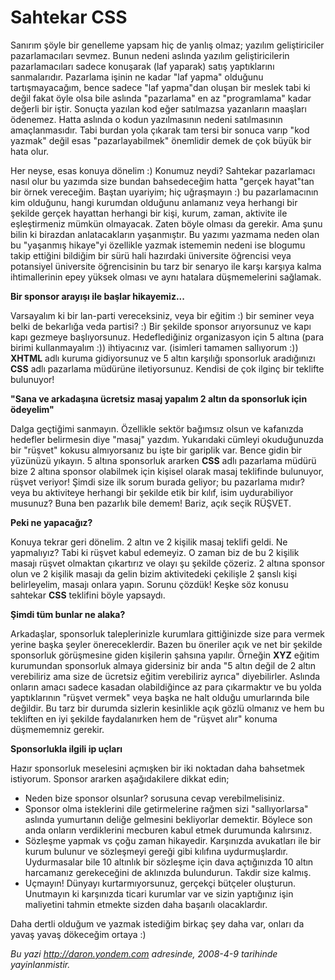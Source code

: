 # Sahtekar CSS 

Sanırım şöyle bir genelleme yapsam hiç de yanlış olmaz; yazılım
geliştiriciler pazarlamacıları sevmez. Bunun nedeni aslında yazılım
geliştiricilerin pazarlamacıları sadece konuşarak (laf yaparak) satış
yaptıklarını sanmalarıdır. Pazarlama işinin ne kadar "laf yapma"
olduğunu tartışmayacağım, bence sadece "laf yapma"dan oluşan bir meslek
tabi ki değil fakat öyle olsa bile aslında "pazarlama" en az
"programlama" kadar değerli bir iştir. Sonuçta yazılan kod eğer
satılmazsa yazanların maaşları ödenemez. Hatta aslında o kodun
yazılmasının nedeni satılmasının amaçlanmasıdır. Tabi burdan yola
çıkarak tam tersi bir sonuca varıp "kod yazmak" değil esas
"pazarlayabilmek" önemlidir demek de çok büyük bir hata olur.

Her neyse, esas konuya dönelim :) Konumuz neydi? Sahtekar pazarlamacı
nasıl olur bu yazımda size bundan bahsedeceğim hatta "gerçek hayat"tan
bir örnek vereceğim. Baştan uyariyim; hiç uğraşmayın :) bu
pazarlamacının kim olduğunu, hangi kurumdan olduğunu anlamanız veya
herhangi bir şekilde gerçek hayattan herhangi bir kişi, kurum, zaman,
aktivite ile eşleştirmeniz mümkün olmayacak. Zaten böyle olması da
gerekir. Ama şunu bilin ki birazdan anlatacakların yaşanmıştır. Bu
yazımı yazmama neden olan bu "yaşanmış hikaye"yi özellikle yazmak
istememin nedeni ise blogumu takip ettiğini bildiğim bir sürü hali
hazırdaki üniversite öğrencisi veya potansiyel üniversite öğrencisinin
bu tarz bir senaryo ile karşı karşıya kalma ihtimallerinin epey yüksek
olması ve aynı hatalara düşmemelerini sağlamak.

**Bir sponsor arayışı ile başlar hikayemiz...**

Varsayalım ki bir lan-parti vereceksiniz, veya bir eğitim :) bir seminer
veya belki de bekarlığa veda partisi? :) Bir şekilde sponsor arıyorsunuz
ve kapı kapı gezmeye başlıyorsunuz. Hedeflediğiniz organizasyon için 5
altına (para birimi kullanmayalım :)) ihtiyacınız var. (isimleri tamamen
sallıyorum :)) **XHTML** adlı kuruma gidiyorsunuz ve 5 altın karşılığı
sponsorluk aradığınızı **CSS** adlı pazarlama müdürüne iletiyorsunuz.
Kendisi de çok ilginç bir teklifte bulunuyor!

**"Sana ve arkadaşına ücretsiz masaj yapalım 2 altın da sponsorluk için
ödeyelim"**

Dalga geçtiğimi sanmayın. Özellikle sektör bağımsız olsun ve kafanızda
hedefler belirmesin diye "masaj" yazdım. Yukarıdaki cümleyi okuduğunuzda
bir "rüşvet" kokusu almıyorsanız bu işte bir gariplik var. Bence gidin
bir yüzünüzü yıkayın. 5 altına sponsorluk ararken **CSS** adlı pazarlama
müdürü bize 2 altına sponsor olabilmek için kişisel olarak masaj
teklifinde bulunuyor, rüşvet veriyor! Şimdi size ilk sorum burada
geliyor; bu pazarlama mıdır? veya bu aktiviteye herhangi bir şekilde
etik bir kılıf, isim uydurabiliyor musunuz? Buna ben pazarlık bile
demem! Bariz, açık seçik RÜŞVET.

**Peki ne yapacağız?**

Konuya tekrar geri dönelim. 2 altın ve 2 kişilik masaj teklifi geldi. Ne
yapmalıyız? Tabi ki rüşvet kabul edemeyiz. O zaman biz de bu 2 kişilik
masajı rüşvet olmaktan çıkartırız ve olayı şu şekilde çözeriz. 2 altına
sponsor olun ve 2 kişilik masajı da gelin bizim aktivitedeki çekilişle 2
şanslı kişi belirleyelim, masajı onlara yapın. Sorunu çözdük! Keşke söz
konusu sahtekar **CSS** teklifini böyle yapsaydı.

**Şimdi tüm bunlar ne alaka?**

Arkadaşlar, sponsorluk taleplerinizle kurumlara gittiğinizde size para
vermek yerine başka şeyler önereceklerdir. Bazen bu öneriler açık ve net
bir şekilde sponsorluk görüşmesine giden kişilerin şahsına yapılır.
Örneğin **XYZ** eğitim kurumundan sponsorluk almaya gidersiniz bir anda
"5 altın değil de 2 altın verebiliriz ama size de ücretsiz eğitim
verebiliriz ayrıca" diyebilirler. Aslında onların amacı sadece kasadan
olabildiğince az para çıkarmaktır ve bu yolda yaptıklarının "rüşvet
vermek" veya başka ne halt olduğu umurlarında bile değildir. Bu tarz bir
durumda sizlerin kesinlikle açık gözlü olmanız ve hem bu tekliften en
iyi şekilde faydalanırken hem de "rüşvet alır" konuma düşmememniz
gerekir.

**Sponsorlukla ilgili ip uçları**

Hazır sponsorluk meselesini açmışken bir iki noktadan daha bahsetmek
istiyorum. Sponsor ararken aşağıdakilere dikkat edin;

-   Neden bize sponsor olsunlar? sorusuna cevap verebilmelisiniz.
-   Sponsor olma isteklerini dile getirmelerine rağmen sizi
    "sallıyorlarsa" aslında yumurtanın deliğe gelmesini bekliyorlar
    demektir. Böylece son anda onların verdiklerini mecburen kabul etmek
    durumunda kalırsınız.
-   Sözleşme yapmak vs çoğu zaman hikayedir. Karşınızda avukatları ile
    bir kurum bulunur ve sözleşmeyi gereği gibi kılıfına uydurmuşlardır.
    Uydurmasalar bile 10 altınlık bir sözleşme için dava açtığınızda 10
    altın harcamanız gerekeceğini de aklınızda bulundurun. Takdir size
    kalmış.
-   Uçmayın! Dünyayı kurtarmıyorsunuz, gerçekçi bütçeler oluşturun.
    Unutmayın ki karşınızda ticari kurumlar var ve sizin yaptığınız işin
    maliyetini tahmin etmekte sizden daha başarılı olacaklardır.

Daha dertli olduğum ve yazmak istediğim birkaç şey daha var, onları da
yavaş yavaş dökeceğim ortaya :)


*Bu yazi http://daron.yondem.com adresinde, 2008-4-9 tarihinde yayinlanmistir.*